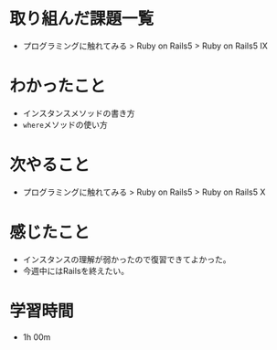 # 取り組んだ課題一覧
* プログラミングに触れてみる > Ruby on Rails5 > Ruby on Rails5 IX

# わかったこと
* インスタンスメソッドの書き方
* `where`メソッドの使い方


# 次やること
* プログラミングに触れてみる > Ruby on Rails5 > Ruby on Rails5 X

# 感じたこと
* インスタンスの理解が弱かったので復習できてよかった。
* 今週中にはRailsを終えたい。

# 学習時間
* 1h 00m
